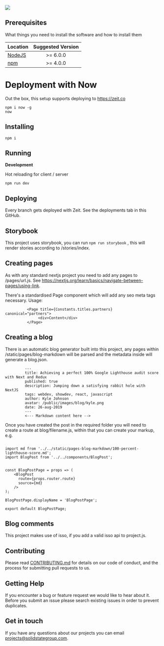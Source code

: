 <img src="http://g.recordit.co/TY8wciTsQH.gif"/>


## Prerequisites

What things you need to install the software and how to install them


| Location                                                     | Suggested Version       |
| -------------                                                |:-------------:|
| <a href="https://nodejs.org/en/">NodeJS</a>                     | >= 6.0.0 |
| <a href="https://nodejs.org/en/">npm</a>                        | >= 4.0.0 |

# Deployment with Now
Out the box, this setup supports deploying to https://zeit.co
```$xslt
npm i now -g
now
```

## Installing
```
npm i
```

## Running
**Development**

Hot reloading for client / server
```
npm run dev
```

## Deploying

Every branch gets deployed with Zeit. See the deployments tab in this GitHub.

## Storybook

This project uses storybook, you can run ```npm run storybook``` , this will render stories according to /stories/index.


## Creating pages

As with any standard nextjs project you need to add any pages to /pages/url.js. See https://nextjs.org/learn/basics/navigate-between-pages/using-link.

There's a standardised Page component which will add any seo meta tags necessary. Usage:

```$xslt
          <Page title={Constants.titles.partners} canonical="partners">
               <div>Content</div>
          </Page>
```


## Creating a blog

There is an automatic blog generator built into this project, any pages within /static/pages/blog-markdown will be parsed and the metadata inside will generate a blog.json.



```$xslt
         ---
         title: Achieving a perfect 100% Google Lighthouse audit score with Next and Redux
         published: true
         description: Jumping down a satisfying rabbit hole with NextJS
         tags: webdev, showdev, react, javascript
         author: Kyle Johnson
         avatar: /public/images/blog/kyle.png
         date: 26-aug-2019
         ---
         <--- Markdown content here -->
```

Once you have created the post in the required folder you will need to create a route at blog/filename.js, within that you can create your markup, e.g.

```$xslt

import md from '../../static/pages-blog-markdown/100-percent-lighthouse-score.md';
import BlogPost from '../../components/BlogPost';


const BlogPostPage = props => (
    <BlogPost
      route={props.router.route}
      source={md}
    />
);

BlogPostPage.displayName = 'BlogPostPage';

export default BlogPostPage;

```

## Blog comments

This project makes use of isso, if you add a valid isso api to project.js.

## Contributing

Please read [CONTRIBUTING.md](https://gist.github.com/kyle-ssg/c36a03aebe492e45cbd3eefb21cb0486) for details on our code of conduct, and the process for submitting pull requests to us.

## Getting Help

If you encounter a bug or feature request we would like to hear about it. Before you submit an issue please search existing issues in order to prevent duplicates.

## Get in touch

If you have any questions about our projects you can email <a href="mailto:projects@solidstategroup.com">projects@solidstategroup.com</a>.
